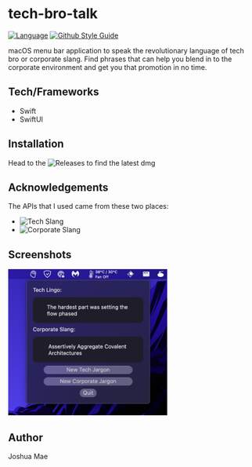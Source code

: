 # tech-bro-talk

[![Language](https://img.shields.io/badge/language-swift-F54A2A.svg)](https://google.github.io/swift/)
[![Github Style Guide](https://img.shields.io/badge/platform-macOS-F54A2A.svg)](https://github.com/joshua-mae/tech-bro-talk) </br>

macOS menu bar application to speak the revolutionary language of tech bro or corporate slang.  Find phrases that can help you blend in to the corporate environment and get you that promotion in no time.  

## Tech/Frameworks
- Swift
- SwiftUI

## Installation
Head to the ![Releases](https://github.com/joshua-mae/tech-bro-talk/releases) to find the latest dmg 

## Acknowledgements
The APIs that I used came from these two places:
- ![Tech Slang](https://github.com/PerryPal21/Techy-API)
- ![Corporate Slang](https://github.com/sameerkumar18/corporate-bs-generator-api)

## Screenshots
<p>
  <img src="https://github.com/joshua-mae/tech-bro-talk/blob/752d7cfa561eba6a267dd8ef162b8a67795d4b12/screenshots/TechSpeak-Screenshot.png" width="325">
</p>

## Author 
Joshua Mae
